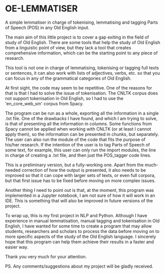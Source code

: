 # OE-LEMMATISER

A simple lemmatiser in charge of tokenising, lemmatising and tagging Parts of Speech (POS) in any Old English input.

The main aim of this little project is to cover a gap exiting in the field of study of Old English. 
There are some tools that help the study of Old English from a linguistic point of view, but they lack a tool that creates
comprehensive information, which can be the starting point to any piece of research.

This tool is not one in charge of lemmatising, tokenising or tagging full texts or sentences, it can also work with lists 
of adjectives, verbs, etc. so that you can focus in any of the grammatical categories of Old English.

At first sight, the code may seem to be repetitive. One of the reasons for that is that I had to solve the issue of 
tokenisation. The CNLTK corpus does not support tokenisation in Old English, so I had to use the 'en_core_web_sm' corpus
from Spacy. 

The program can be run as a whole, exporting all the information in a single .txt file. One of the drawbacks I have found, and
which I am trying to solve, is that of presenting all the information in columns. Some functions from Spacy cannot be applied
when working with CNLTK (or at least I cannot apply them), so the information can be presented in chunks, but separately.
The user can also run the module of the code that fits the purpose of his/her research. If the intention of the user is to tag 
Parts of Speech of some text, for example, this user can only run the import modules, the line in charge of creating a .txt 
file, and then just the POS_tagger code lines.

This is a preliminary version, but a fully-working one. Apart from the much-needed correction of how the output is presented,
it also needs to be improved so that it can cope with larger sets of texts, or even full corpora, but that first issue has 
to be fixed before moving on more complex issues.

Another thing I need to point out is that, at the moment, this program was implemented in a Jupyter notebook, I am not sure
of how it will work in an IDE. This is something that will also be improved in future versions of the project.

To wrap up, this is my first project in NLP and Python. Although I have experience in manual lemmatisation, manual tagging
and tokenisation in Old English, I have wanted for some time to create a program that may allow students, researchers and
scholars to process the data before moving on to more specific aspects of the study of the Old English language. I sincerely
hope that this program can help them achieve their results in a faster and easier way.

Thank you very much for your attention.

PS. Any comments/suggestions about my project will be gladly received.
